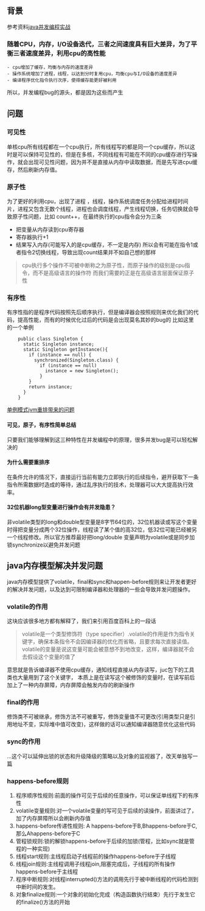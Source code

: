 ## 背景
参考资料[java并发编程实战](https://time.geekbang.org/column/article/85702)
### 随着CPU，内存，I/O设备迭代，三者之间速度具有巨大差异，为了平衡三者速度差异，利用cpu的高性能
    - cpu增加了缓存，均衡与内存的速度差异
    - 操作系统增加了进程，线程，以达到分时复用cpu，均衡cpu与I/O设备的速度差异
    - 编译程序优化指令执行次序，使得缓存能更好被利用
所以，并发编程bug的源头，都是因为这些而产生
## 问题
### 可见性
单核cpu所有线程都在一个cpu执行，所有线程写的都是同一个cpu缓存，所以这时是可以保持可见性的，但是在多核，不同线程有可能在不同的cpu缓存进行写操作，就会出现可见性问题，因为并不是直接从内存中读取数据，而是先写进cpu缓存，然后刷新内存值。
### 原子性
为了更好的利用cpu，出现了进程  ，线程，操作系统调度任务分配给进程时间片，进程又包含无数个线程，进程也会调度线程，产生线程切换，任务切换就会导致原子性问题，比如 count++，在最终执行的cpu指令会分为三条
- 把变量从内存读到cpu寄存器
- 寄存器执行+1
- 结果写入内存(可能写入的是cpu缓存，不一定是内存)
所以会有可能在指令1或者指令2切换线程，导致出现count结果并不如自己想的那样
> cpu执行多个操作不可被中断称之为原子性，而原子操作的级别是cpu指令，而不是高级语言的操作符
而我们需要的正是在高级语言层面保证原子性
### 有序性
有序性指的是程序代码按照先后顺序执行，但是编译器会按照规则来优化我们的代码，提高性能，而有的时候优化过后的代码是会出现莫名其妙的bug的
比如这里的一个单例
```code
    public class Singleton {
      static Singleton instance;
      static Singleton getInstance(){
        if (instance == null) {
          synchronized(Singleton.class) {
            if (instance == null)
              instance = new Singleton();
            }
        }
        return instance;
      }
    }
```
[单例模式jvm重排带来的问题](/JAVA/singleton.md?id=jvmRearrangement)
#### 可见，原子，有序性简单总结
只要我们能够理解到这三种特性在并发编程中的原理，很多并发bug是可以轻松解决的
#### 为什么需要重排序
在条件允许的情况下，直接运行当前有能力立即执行的后续指令，避开获取下一条指令所需数据时造成的等待，通过乱序执行的技术，处理器可以大大提高执行效率。
#### 32位机器long型变量进行操作会有并发隐患？
非volatile类型的long和double型变量是8字节64位的，32位机器读或写这个变量时得把变量分成两个32位操作，线程读了某个值的高32位，低32位可能已经被另一个线程修改。所以官方推荐最好把long/double 变量声明为volatile或是同步加锁synchronize以避免并发问题
## java内存模型解决并发问题
java内存模型提供了volatile，final和sync和happen-before规则来让开发者更好的解决并发问题，以及达到可限制编译器和处理器的一些会导致并发问题操作。
### volatile的作用
这块应该很多地方都有解释了，我们来引用百度百科上的一段话
> volatile是一个类型修饰符（type specifier）.volatile的作用是作为指令关键字，确保本条指令不会因编译器的优化而省略，且要求每次直接读值。
  volatile的变量是说这变量可能会被意想不到地改变，这样，编译器就不会去假设这个变量的值了
  
意思就是告诉编译器不使用cpu缓存，通知线程直接从内存读写，juc包下的工具类也大量用到了这个关键字，
本质上是在读写这个被修饰的变量时，在读写前后加上了一种内存屏障，内存屏障会触发内存的刷新操作
### final的作用
修饰类不可被继承，修饰方法不可被重写，修饰变量值不可更改(引用类型只是引用地址不变，实际堆中值可改变)，这样做的话可以通知编译器随意优化这些代码
### sync的作用
...这个可以延伸出锁的状态和升级降级的策略以及对象的监视器了，改天单独写一篇
### happens-before规则
1. 程序顺序性规则:前面的操作可见于后续的任意操作，可以保证单线程下的有序性
2. volatile变量规则:对一个volatile变量的写可见于后续的读操作，前面讲过了，加了内存屏障所以会刷新内存值
3. happens-before传递性规则: A happens-before于B,Bhappens-before于C,那么Ahappens-before于C
4. 管程锁规则:锁的解锁happens-before于后续的加锁(管程，比如sync就是管程的一种实现)
5. 线程start规则:主线程启动子线程前的操作happens-before于子线程
6. 线程join规则:主线程调用子线程join,阻塞完成后，子线程的所有操作happens-before于主线程
7. 程序中断规则:对线程interrupted()方法的调用先行于被中断线程的代码检测到中断时间的发生。
8. 对象finalize规则:一个对象的初始化完成（构造函数执行结束）先行于发生它的finalize()方法的开始
    
    

